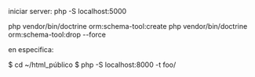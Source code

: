 iniciar server: php -S localhost:5000

php vendor/bin/doctrine orm:schema-tool:create
php vendor/bin/doctrine orm:schema-tool:drop --force


en especifica:

$ cd ~/html_público
$ php -S localhost:8000 -t foo/